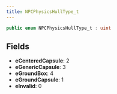 ```yaml
---
title: NPCPhysicsHullType_t
---
```


```csharp
public enum NPCPhysicsHullType_t : uint
```

## Fields

- **eCenteredCapsule**: 2
- **eGenericCapsule**: 3
- **eGroundBox**: 4
- **eGroundCapsule**: 1
- **eInvalid**: 0


